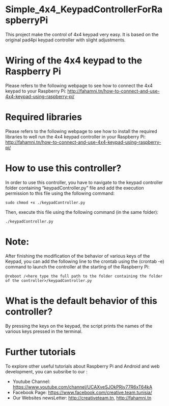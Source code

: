 # Simple_4x4_KeypadControllerForRaspberryPi
This project make the control of 4x4 keypad very easy. It is based on the original pad4pi keypad controller with slight adjustments.

# Wiring of the 4x4 keypad to the Raspberry Pi
Please refers to the following webpage to see how to connect the 4x4 keypad to your Raspberry Pi:
http://fahamni.tn/how-to-connect-and-use-4x4-keypad-using-raspberry-pi/

# Required libraries
Please refers to the following webpage  to see how to install the required libraries to well run the 4x4 keypad controller in your Raspberry Pi:
http://fahamni.tn/how-to-connect-and-use-4x4-keypad-using-raspberry-pi/

# How to use this controller?
In order to use this controller, you have to navigate to the keypad controller folder containing “keypadController.py” file and add the execution permission to this file using the following command:

    sudo chmod +x ./keypadController.py

Then, execute this file using the following command (in the same folder):

    ./keypadController.py

# Note: 
After finishing the modification of the behavior of various keys of the Keypad, you can add the following line to the crontab using the (crontab -e) command to launch the controller at the starting of the Raspberry Pi:

    @reboot /<here type the full path to the folder containing the folder of the controller>/keypadController.py

# What is the default behavior of this controller?
By pressing the keys on the keypad, the script prints the names of the various keys pressed in the terminal.

# Further tutorials
To explore other useful tutorials about Raspberry Pi and Android and web development, you can subsribe to our :
- Youtube Channel: https://www.youtube.com/channel/UCAXveSJOkPRjy77R6xT64kA
- Facebook Page: https://www.facebook.com/creative.team.tunisia/
- Our Websites newsLetter:  http://creativeteam.tn, http://fahamni.tn
